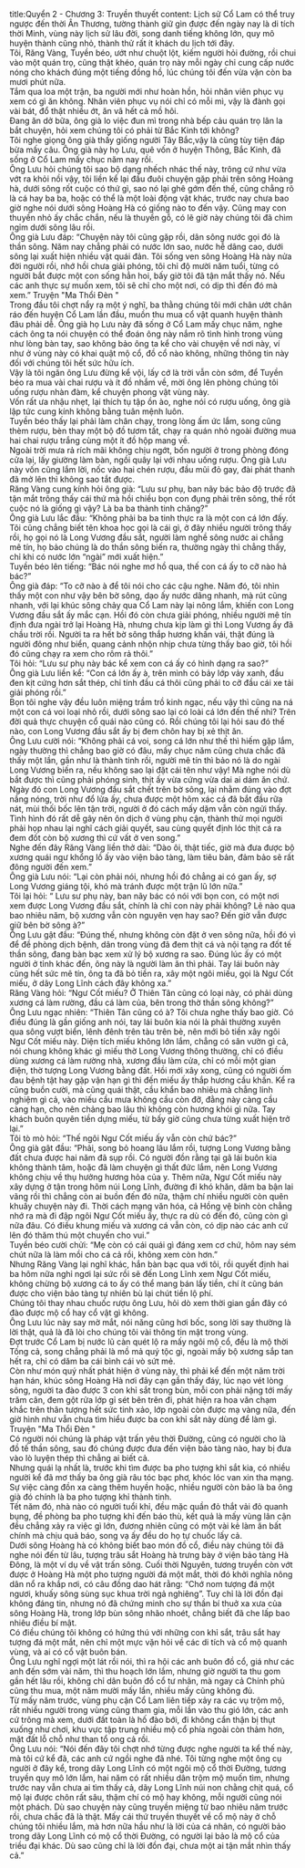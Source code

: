 title:Quyển 2 - Chương 3: Truyền thuyết
content:
Lịch sử Cổ Lam có thể truy ngược đến thời Ân Thương, tường thành giữ gìn được đến ngày nay là di tích thời Minh, vùng này lịch sử lâu đời, song danh tiếng không lớn, quy mô huyện thành cũng nhỏ, thành thử rất ít khách du lịch tới đây.<br>Tôi, Răng Vàng, Tuyền béo, ướt như chuột lột, kiếm người hỏi đường, rồi chui vào một quán trọ, cũng thật khéo, quán trọ này mỗi ngày chỉ cung cấp nước nóng cho khách đúng một tiếng đồng hồ, lúc chúng tôi đến vừa vặn còn ba mươi phút nữa.<br>Tắm qua loa một trận, ba người mới như hoàn hồn, hỏi nhân viên phục vụ xem có gì ăn không. Nhân viên phục vụ nói chỉ có mỗi mì, vậy là đành gọi vài bát, đổ thật nhiều ớt, ăn vã hết cả mồ hôi.<br>Đang ăn dở bữa, ông già lo việc đun mì trong nhà bếp cảu quán trọ lân la bắt chuyện, hỏi xem chúng tôi có phải từ Bắc Kinh tới không?<br>Tôi nghe giọng ông già thấy giống người Tây Bắc,vậy là cũng tùy tiện đáp bừa mấy câu. Ông già này họ Lưu, quê vốn ở huyện Thông, Bắc Kinh, đã sống ở Cổ Lam mấy chục năm nay rồi.<br>Ông Lưu hỏi chúng tôi sao bộ dạng nhếch nhác thế này, trông cứ như vừa vớt ra khỏi nồi vậy, tôi liền kể lại đầu đuôi chuyện gặp phải trên sông Hoàng hà, dưới sông rốt cuộc có thứ gì, sao nó lại ghê gớm đến thế, cũng chẳng rõ là cá hay ba ba, hoặc có thể là một loài động vật khác, trước nay chưa bao giờ nghe nói dưới sông Hoàng Hà có giống nào to đến vậy. Cũng may con thuyền nhỏ ấy chắc chắn, nếu là thuyền gỗ, có lẽ giờ này chúng tôi đã chìm ngỉm dưới sông lâu rồi.<br>Ông già Lưu đáp: “Chuyện này tôi cũng gặp rồi, dân sông nước gọi đó là thần sông. Năm nay chẳng phải có nước lớn sao, nước hễ dâng cao, dưới sông lại xuất hiện nhiều vật quái đản. Tôi sống ven sông Hoàng Hà này nửa đời người rồi, nhớ hồi chưa giải phóng, tôi chỉ độ mười năm tuổi, từng có người bắt được một con sống hẳn hoi, bấy giờ tôi đã tận mắt thấy nó. Nếu các anh thực sự muốn xem, tôi sẽ chỉ cho một nơi, có dịp thì đến đó mà xem.” Truyện "Ma Thổi Đèn " <br>Trong đầu tôi chợt nẩy ra một ý nghĩ, ba thằng chúng tôi mới chân ướt chân ráo đến huyện Cổ Lam lần đầu, muồn thu mua cổ vật quanh huyện thành đâu phải dễ. Ông già họ Lưu này đã sống ở Cổ Lam mấy chục năm, nghe cách ông ta nói chuyện có thể đoán ông này nắm rõ tình hình trong vùng như lòng bàn tay, sao không bảo ông ta kể cho vài chuyện về nơi này, ví như ở vùng này có khai quật mộ cổ, đồ cổ nào không, những thông tin này đối với chúng tôi hết sức hữu ích.<br>Vậy là tôi ngăn ông Lưu đừng kể vội, lấy cớ là trời vẫn còn sớm, để Tuyền béo ra mua vài chai rượu và ít đồ nhắm về, mời ông lên phòng chúng tôi uống rượu nhàn đàm, kể chuyện phong vật vùng này.<br>Vốn rất ưa nhậu nhẹt, lại thích tụ tập ồn ào, nghe nói có rượu uống, ông già lập tức cung kính không bằng tuân mệnh luôn.<br>Tuyền béo thấy lại phải làm chân chạy, trong lòng ấm ức lắm, song cũng thèm rượu, bèn thay một bộ đồ tươm tất, chạy ra quán nhỏ ngoài đường mua hai chai rượu trắng cùng một ít đồ hộp mang về.<br>Ngoài trời mưa rả rích mãi không chịu ngớt, bốn người ở trong phòng đóng cửa lại, lấy giường làm bàn, ngồi quây lại với nhau uống rượu. Ông già Lưu này vốn cũng lắm lời, nốc vào hai chén rượu, đầu mũi đỏ gay, đài phát thanh đã mở lên thì không sao tắt được.<br>Răng Vàng cung kính hỏi ông già: “Lưu sư phụ, ban nãy bác bảo độ trước đã tận mắt trông thấy cái thứ mà hồi chiều bọn con đụng phải trên sông, thế rốt cuộc nó là giống gì vậy? Là ba ba thành tinh chăng?”<br>Ông già Lưu lắc đầu: “Không phải ba ba tinh thực ra là một con cá lớn đấy. Tôi cũng chẳng biết tên khoa học gọi là cái gì, ở đây nhiều người trông thấy rồi, họ gọi nó là Long Vương đầu sắt, người làm nghề sông nước ai chẳng mê tín, họ bảo chúng là do thần sông biến ra, thường ngày thì chẳng thấy, chỉ khi có nước lớn “ngài” mới xuất hiện.”<br>Tuyền béo lên tiếng: “Bác nói nghe mơ hồ qua, thế con cá ấy to cỡ nào hả bác?”<br>Ông già đáp: “To cỡ nào à để tôi nói cho các cậu nghe. Năm đó, tôi nhìn thấy một con như vậy bên bờ sông, dạo ấy nước dâng nhanh, mà rút cũng nhanh, với lại khúc sông chảy qua Cổ Lam này lại nông lắm, khiến con Long Vương đầu sắt ấy mắc cạn. Hồi đó còn chưa giải phóng, nhiều người mê tín định đưa ngài trở lại Hoàng Hà, nhưng chưa kịp làm gì thì Long Vương ấy đã chầu trời rồi. Người ta ra hết bờ sông thắp hương khấn vái, thật đúng là người đông như biển, quang cảnh nhộn nhịp chưa từng thấy bao giờ, tôi hồi đó cũng chạy ra xem cho rôm rả thôi.”<br>Tôi hỏi: “Lưu sư phụ này bác kể xem con cá ấy có hình dạng ra sao?”<br>Ông già Lưu liền kể: “Con cá lớn ấy à, trên mình có bảy lớp vảy xanh, đầu đen kịt cứng hơn sắt thép, chỉ tính đầu cá thôi cũng phải to cỡ đầu cái xe tải giải phóng rồi.”<br>Bọn tôi nghe vậy đều luôn miệng trầm trồ kinh ngạc, nếu vậy thì cũng na ná một con cá voi loại nhỏ rồi, dưới sông sao lại có loài cá lớn đến thế nhỉ? Trên đời quả thực chuyện cổ quái nào cũng có. Rồi chúng tôi lại hỏi sau đó thế nào, con Long Vương đầu sắt ấy bị đem chôn hay bị xẻ thịt ăn.<br>Ông Lưu cười nói: “Không phải cá voi, song cá lớn như thế thì hiếm gặp lắm, ngày thường thì chẳng bao giờ có đâu, mấy chục năm cũng chưa chắc đã thấy một lần, gần như là thành tinh rồi, người mê tín thì bảo nó là do ngài Long Vương biến ra, nếu không sao lại đặt cái tên như vậy! Mà nghe nói dù bắt được thì cũng phải phóng sinh, thịt ấy vừa cứng vừa dai ai dám ăn chứ. Ngày đó con Long Vương đầu sắt chết trên bờ sông, lại nhằm đúng vào đợt nắng nóng, trời như đổ lửa ấy, chưa được một hôm xác cá đã bắt đầu rữa nát, mùi thối bốc lên tận trời, người ở đó cách mấy dặm vẫn còn ngửi thấy. Tình hình đó rất dễ gây nên ôn dịch ở vùng phụ cận, thành thử mọi người phải họp nhau lại nghĩ cách giải quyết, sau cùng quyết định lóc thịt cá ra đem đốt còn bộ xương thì cứ vất ở ven song.”<br>Nghe đến đây Răng Vàng liền thở dài: “Dào ôi, thật tiếc, giờ mà đưa được bộ xương quái ngư khổng lồ ấy vào viện bảo tàng, làm tiêu bản, đảm bảo sẽ rất đông người đến xem.”<br>Ông già Lưu nói: “Lại còn phải nói, nhưng hồi đó chẳng ai có gan ấy, sợ Long Vương giáng tội, khó mà tránh được một trận lũ lớn nữa.”<br>Tôi lại hỏi: “ Lưu sư phụ này, ban nãy bác có nói với bọn con, có một nơi xem được Long Vương đầu sắt, chính là chỉ con này phải không? Lẽ nào qua bao nhiêu năm, bộ xương vẫn còn nguyên vẹn hay sao? Đến giờ vẫn được giữ bên bờ sông à?”<br>Ông Lưu gật đầu: “Đúng thế, nhưng không còn đặt ở ven sông nữa, hồi đó vì để đề phòng dịch bệnh, dân trong vùng đã đem thịt cá và nội tạng ra đốt tế thần sông, đang bàn bạc xem xử lý bộ xương ra sao. Đúng lúc ấy có một người ở tỉnh khác đến, ông này là người làm ăn thì phải. Tay lái buôn này cũng hết sức mê tín, ông ta đã bỏ tiền ra, xây một ngôi miếu, gọi là Ngư Cốt miếu, ở dãy Long Lĩnh cách đây không xa.”<br>Răng Vàng hỏi: “Ngư Cốt miếu? Ở Thiên Tân cũng có loại này, có phải dùng xương cá làm rường, đầu cá làm của, bên trong thờ thần sông không?”<br>Ông Lưu ngạc nhiên: “Thiên Tân cũng có à? Tôi chưa nghe thấy bao giờ. Có điều đúng là gần giống anh nói, tay lái buôn kia nói là phải thường xuyên qua sông vượt biển, lênh đênh trên tàu trên bè, nên mới bỏ tiền xây ngôi Ngư Cốt miếu này. Diện tích miếu không lớn lắm, chẳng có sân vườn gì cả, nói chung không khác gì miếu thờ Long Vương thông thường, chỉ có điều dùng xương cá làm rường nhà, xương đầu làm cửa, chỉ có mỗi một gian điện, thờ tượng Long Vương bằng đất. Hồi mới xây xong, cũng có người ốm đau bệnh tật hay gặp vận hạn gì thì đến miếu ấy thắp hương cầu khấn. Kể ra cũng buồn cười, mà cũng quái thật, cầu khẩn bao nhiêu mà chẳng linh nghiệm gì cả, vào miếu cầu mưa không cầu còn đỡ, đằng này càng cầu càng hạn, cho nên chảng bao lâu thì không còn hương khói gì nữa. Tay khách buôn quyên tiền dựng miếu, từ bấy giờ cũng chưa từng xuất hiện trở lại.”<br>Tôi tò mò hỏi: “Thế ngôi Ngư Cốt miếu ấy vẫn còn chứ bác?”<br>Ông già gật đầu: “Phải, song bỏ hoang lâu lắm rồi, tượng Long Vương bằng đất chưa được hai năm đã sụp rồi. Có người đồn rằng tại gã lái buôn kia không thành tâm, hoặc đã làm chuyện gì thất đức lắm, nên Long Vương không chịu về thụ hưởng hương hỏa của y. Thêm nữa, Ngư Cốt miếu này xây dựng ở tận trong hõm núi Long Lĩnh, đường đi khó khăn, dăm ba bận lai vãng rồi thì chẳng còn ai buồn đến đó nữa, thậm chí nhiều người còn quên khuấy chuyện này đi. Thời cách mạng văn hóa, cả Hồng vệ binh còn chẳng nhớ ra mà đi đập ngôi Ngư Cốt miếu ấy, thực ra dù có đến đó, cũng còn gì nữa đâu. Có điều khung miếu và xương cá vẫn còn, có dịp nào các anh cứ lên đó thăm thú một chuyến cho vui.”<br>Tuyền béo cười chửi: “Mẹ còn có cái quái gì đáng xem cơ chứ, hôm nay sém chút nữa là làm mồi cho cá cả rồi, không xem còn hơn.”<br>Nhưng Răng Vàng lại nghĩ khác, hắn bàn bạc qua với tôi, rồi quyết định hai ba hôm nữa nghỉ ngơi lại sức rồi sẽ đến Long Lĩnh xem Ngư Cốt miếu, không chừng bộ xương cá to ấy có thể mang bán lấy tiền, chí ít cũng bán được cho viện bảo tàng tự nhiên bù lại chút tiền lộ phí.<br>Chúng tôi thay nhau chuốc rượu ông Lưu, hỏi dò xem thời gian gần đây có đào được mộ cổ hay cổ vật gì không.<br>Ông Lưu lúc này say mờ mắt, nói năng cũng hơi bốc, song lời say thường là lời thật, quả là đã lòi cho chúng tôi vài thông tin mật trong vùng.<br>Đợt trước Cổ Lam bị nước lũ càn quét lộ ra mấy ngôi mộ cổ, đều là mộ thời Tống cả, song chẳng phải là mồ mả quý tộc gì, ngoài mấy bộ xương sắp tan hết ra, chỉ có dăm ba cái bình cái vò sứt mẻ.<br>Còn như món quý nhất phát hiện ở vùng này, thì phải kể đến một năm trời hạn hán, khúc sông Hoàng Hà nơi đây cạn gần thấy đáy, lúc nạo vét lòng sông, người ta đào được 3 con khỉ sắt trong bùn, mỗi con phải nặng tới mấy trăm cân, đem gột rửa lớp gỉ sét bên trên đi, phát hiện ra hoa văn chạm khắc trên thân tượng hết sức tinh xảo, lớp ngoài còn được mạ vàng nữa, đến giờ hình như vẫn chưa tìm hiểu được ba con khỉ sắt này dùng để làm gì. Truyện "Ma Thổi Đèn " <br>Có người nói chúng là pháp vật trấn yêu thời Đường, cũng có người cho là đồ tế thần sông, sau đó chúng được đưa đến viện bảo tàng nào, hay bị đưa vào lò luyện thép thì chẳng ai biết cả.<br>Nhưng quái lạ nhất là, trước khi tìm được ba pho tượng khỉ sắt kia, có nhiều người kể đã mơ thấy ba ông già râu tóc bạc phơ, khóc lóc van xin tha mạng. Sự việc càng đồn xa càng thêm huyền hoặc, nhiều người còn bảo là ba ông già đó chính là ba pho tượng khỉ thành tinh.<br>Tết năm đó, nhà nào có người tuổi khỉ, đều mặc quần đỏ thắt vải đỏ quanh bụng, đề phòng ba pho tượng khỉ đến báo thù, kết quả là mấy vùng lân cận đều chẳng xảy ra việc gì lớn, đương nhiên cũng có một vài kẻ làm ăn bất chính mà chịu quả báo, song vạ ấy đều do họ tự chuốc lấy cả.<br>Dưới sông Hoàng hà có không biết bao món đồ cổ, điều này chúng tôi đã nghe nói đến từ lâu, tượng trâu sắt Hoàng hà trưng bày ở viện bảo tàng Hà Đông, là một ví dụ về vật trấn sông. Cuối thời Nguyên, tương truyền còn vớt được ở Hoàng Hà một pho tượng người đá một mắt, thời đó khởi nghĩa nông dân nổ ra khắp nơi, có câu đồng dao hát rằng: “Chớ nom tượng đá một ngươi, khuấy sông sùng sục khua trời ngả nghiêng”. Tuy chỉ là lời đồn đại không đáng tin, nhưng nó đã chứng minh cho sự thần bí thuở xa xưa của sông Hoàng Hà, trong lớp bùn sông nhão nhoét, chẳng biết đã che lấp bao nhiêu điều bí mật.<br>Có điều chúng tôi không có hứng thú với những con khỉ sắt, trâu sắt hay tượng đá một mắt, nên chỉ một mực vặn hỏi về các di tích và cổ mộ quanh vùng, và ai có cổ vật buôn bán.<br>Ông Lưu nghĩ ngợi một lát rồi nói, thì ra hội các anh buôn đồ cổ, giá như các anh đến sớm vài năm, thì thu hoạch lớn lắm, nhưng giờ người ta thu gom gần hết lâu rồi, không chỉ dân buôn đồ cổ tư nhân, mà ngay cả Chính phủ cũng thu mua, một năm mười mấy lần, nhiều mấy cũng không đủ.<br>Từ mấy năm trước, vùng phụ cận Cổ Lam liên tiếp xảy ra các vụ trộm mộ, rất nhiều người trong vùng cũng tham gia, mỗi lần vào thu gió lớn, các anh cứ trông mà xem, dưới đất toàn là hố đào bới, đi không cẩn thận bị thụt xuống như chơi, khu vực tập trung nhiều mộ cổ phía ngoài còn thảm hơn, mặt đất lỗ chỗ như than tổ ong cả rồi.<br>Ông Lưu nói: “Nói đến đây tôi chợt nhớ từng được nghe người ta kể thế này, mà tôi cứ kể đã, các anh cứ ngồi nghe đã nhé. Tôi từng nghe một ông cụ người ở đây kể, trong dãy Long Lĩnh có một ngôi mộ cổ thời Đường, tương truyền quy mô lớn lắm, hai năm có rất nhiều dân trộm mộ muốn tìm, nhưng trước nay vẫn chưa ai tìm thấy cả, dãy Long Lĩnh núi non chằng chịt quá, cổ mộ lại được chôn rất sâu, thậm chí có mộ hay không, mỗi người cũng nói một phách. Dù sao chuyện này cũng truyền miệng từ bao nhiêu năm trước rồi, chưa chắc đã là thật. Mấy cái thứ truyền thuyết về cổ mộ này ở chỗ chúng tôi nhiều lắm, mà hơn nữa hầu như là lời của cá nhân, có người bảo trong dãy Long Lĩnh có mộ cổ thời Đường, có người lại bảo là mộ cổ của triều đại khác. Dù sao cũng chỉ là lời đồn đại, chưa một ai tận mắt nhìn thấy cả.”